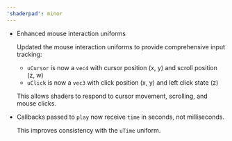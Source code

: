 ```yaml
---
'shaderpad': minor
---
```


-   Enhanced mouse interaction uniforms

    Updated the mouse interaction uniforms to provide comprehensive input tracking:

    -   `uCursor` is now a `vec4` with cursor position (x, y) and scroll position (z, w)
    -   `uClick` is now a `vec3` with click position (x, y) and left click state (z)

    This allows shaders to respond to cursor movement, scrolling, and mouse clicks.

-   Callbacks passed to `play` now receive `time` in seconds, not milliseconds.

    This improves consistency with the `uTime` uniform.
